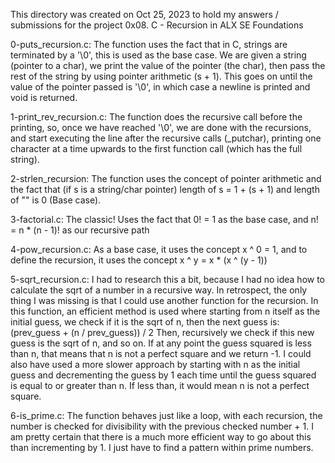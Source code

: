 This directory was created on Oct 25, 2023 to hold my answers / submissions
for the project 0x08. C - Recursion in ALX SE Foundations

0-puts_recursion.c: The function uses the fact that in C, strings are terminated
by a '\0', this is used as the base case. We are given a string (pointer to
a char), we print the value of the pointer (the char), then pass the rest of
the string by using pointer arithmetic (s + 1). This goes on until the value
of the pointer passed is '\0', in which case a newline is printed and void
is returned.

1-print_rev_recursion.c: The function does the recursive call before the
printing, so, once we have reached '\0', we are done with the recursions, and
start executing the line after the recursive calls (_putchar), printing one
character at a time upwards to the first function call (which has the full
string).

2-strlen_recursion: The function uses the concept of pointer arithmetic and the
fact that (if s is a string/char pointer) length of s = 1 + (s + 1) and length
of "" is 0 (Base case).

3-factorial.c: The classic! Uses the fact that 0! = 1 as the base case, and
n! = n * (n - 1)! as our recursive path

4-pow_recursion.c: As a base case, it uses the concept x ^ 0 = 1, and to define
the recursion, it uses the concept x ^ y = x * (x ^ (y - 1))

5-sqrt_recursion.c: I had to research this a bit, because I had no idea how to
calculate the sqrt of a number in a recursive way. In retrospect, the only
thing I was missing is that I could use another function for the recursion.
In this function, an efficient method is used where starting from n itself as
the initial guess, we check if it is the sqrt of n, then the next guess is:
   	 (prev_guess + (n / prev_guess)) / 2
Then, recursively we check if this new guess is the sqrt of n, and so on. If
at any point the guess squared is less than n, that means that n is not a
perfect square and we return -1.
I could also have used a more slower approach by starting with n as the initial
guess and decrementing the guess by 1 each time until the guess squared is equal
to or greater than n. If less than, it would mean n is not a perfect square.

6-is_prime.c: The function behaves just like a loop, with each recursion, the
number is checked for divisibility with the previous checked number + 1. I am
pretty certain that there is a much more efficient way to go about this than
incrementing by 1. I just have to find a pattern within prime numbers.
